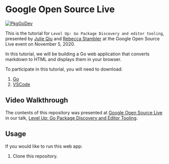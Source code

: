 
# Google Open Source Live

[![PkgGoDev](https://pkg.go.dev/badge/github.com/julieqiu/opensourcelive)](https://pkg.go.dev/github.com/julieqiu/opensourcelive)

This is the tutorial for `Level Up: Go Package Discovery and editor tooling`,
presented by
[Julie Qiu](https://twitter.com/jqiu25) and
[Rebecca Stambler](https://twitter.com/stamblerre) at the Google Open Source
Live event on November 5, 2020.

In this tutorial, we will be building a Go web application that converts
markdown to HTML and displays them in your browser.

To participate in this tutorial, you will need to download:

1. [Go](https://golang.org/doc/install)
2. [VSCode](https://code.visualstudio.com/)

## Video Walkthrough

The contents of this repository was presented at
[Google Open Source Live](https://opensourcelive.withgoogle.com/events/go) 
in our talk,
[Level Up: Go Package Discovery and Editor Tooling](https://www.youtube.com/watch?v=n7ayE29b7QA&feature=emb_logo).

## Usage

If you would like to run this web app:

1. Clone this repository.